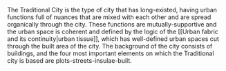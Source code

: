 The Traditional City is the type of city that has long-existed, having urban functions full of nuances that are mixed with each other and are spread organically through the city. These functions are mutually-supportive and the urban space is coherent and defined by the logic of the [[Urban fabric and its continuity|urban tissue]], which has well-defined urban spaces cut through the built area of the city. The background of the city consists of buildings, and the four most important elements on which the Traditional city is based are plots-streets-insulae-built. 